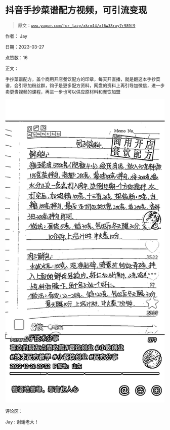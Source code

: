 # 抖音手抄菜谱配方视频，可引流变现

> 原文：[`www.yuque.com/for_lazy/xkrm14/xf6w38rxy7r989f9`](https://www.yuque.com/for_lazy/xkrm14/xf6w38rxy7r989f9)

作者： Jay

日期：2023-03-27

点赞数：16

正文：

手抄菜谱配方，盖个商用开店餐饮配方的印章，每天开直播，就是翻这本手抄菜谱，会引导加粉丝群，钩子是更多配方资料，网盘的资料上再引导加微信，进一步卖更贵视频的课程，再进一步也可以供应原材料和餐饮加盟

![](img/e3482f340792659c790ac14e9bc87ed3.png)

评论区：

Jay : 谢谢老大！

